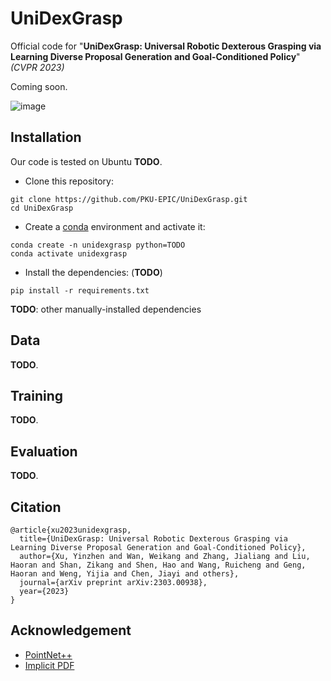# UniDexGrasp
Official code for "**UniDexGrasp: Universal Robotic Dexterous Grasping via Learning Diverse Proposal Generation and Goal-Conditioned Policy**" *(CVPR 2023)*

Coming soon.

![image](./images/teaser.png)


## Installation

Our code is tested on Ubuntu **TODO**.

* Clone this repository:
```commandline
git clone https://github.com/PKU-EPIC/UniDexGrasp.git
cd UniDexGrasp
```

* Create a [conda](https://www.anaconda.com/) environment and activate it:
```commandline
conda create -n unidexgrasp python=TODO
conda activate unidexgrasp
```

* Install the dependencies: (**TODO**)
```commandline
pip install -r requirements.txt
```

**TODO**: other manually-installed dependencies


## Data

**TODO**.


## Training

**TODO**.


## Evaluation

**TODO**.


## Citation

```
@article{xu2023unidexgrasp,
  title={UniDexGrasp: Universal Robotic Dexterous Grasping via Learning Diverse Proposal Generation and Goal-Conditioned Policy},
  author={Xu, Yinzhen and Wan, Weikang and Zhang, Jialiang and Liu, Haoran and Shan, Zikang and Shen, Hao and Wang, Ruicheng and Geng, Haoran and Weng, Yijia and Chen, Jiayi and others},
  journal={arXiv preprint arXiv:2303.00938},
  year={2023}
}
```


## Acknowledgement

* [PointNet++](https://github.com/rusty1s/pytorch_geometric)
* [Implicit PDF](https://github.com/google-research/google-research/tree/master/implicit_pdf)
